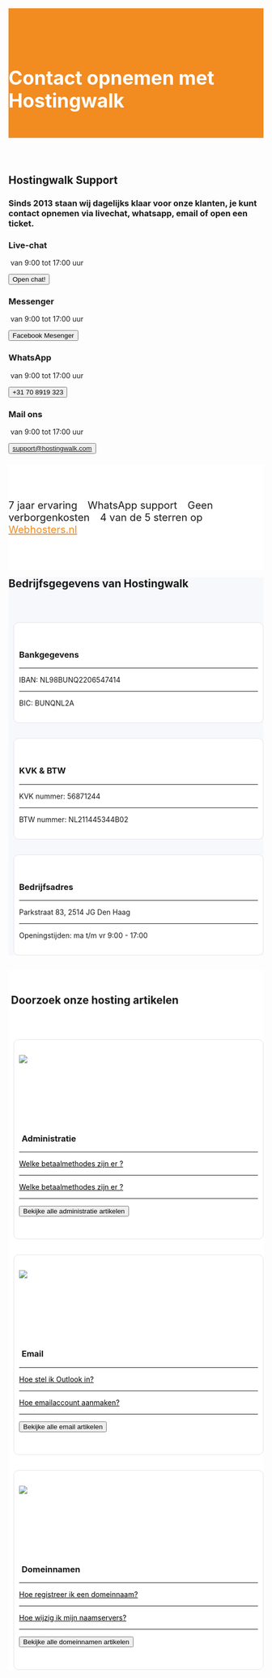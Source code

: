 
<div class="container-fluid text-center" style="
    padding-top: 2.9rem;
    padding-bottom: 0.3rem;
    background-color: #f28b20;
"> 
<div class="container-fluidj" style="margin-bottom: 1.3rem;margin-top: 1.0rem;"><h1 style="display: inline-block;font-size: 2.35rem;color: white;">
<i class="fal fa-question-circle" style="color: white;"></i> Contact opnemen met Hostingwalk
</h1>


</div>
</div>

<div class="container text-center" style="
    padding: 1.5rem 0rem;
    margin-bottom: -1rem;
">
<br>




<div style="margin-bottom: 20px;" class="row">
  <div> </div>
    <div style="margin-top: 30px;" class="col-sm-12">
      <h2 style="/*! font-family: Melbourne,sans-serif; */">Hostingwalk Support</h2>
<h3>Sinds 2013 staan wij dagelijks klaar voor onze klanten, je kunt contact opnemen via livechat, whatsapp, email of open een ticket.
</h3>
  </div>
  
</div>


<div class="card-deck">

<div class="card">  <div class="card-body"> 
 <i style="margin-left: 0px;color: #3b5998;font-size: 35px;" class="fal fa-comments white-text"></i>
<h3>Live-chat</h3>
<p style="margin-top: 0;">  <i style="font-size: 16px;" class="fal fa-clock white-text"></i>&nbsp;van 9:00 tot 17:00 uur</p>
<a href="#" onclick="if (!window.__cfRLUnblockHandlers) return false; if (!window.__cfRLUnblockHandlers) return false; tidioChatApi.open()">
<button class="btn btn-md btn-outline-inloggen my-2 my-lg-0" type="submit">Open chat!</button>
    </a>
  </div>


</div>

<div class="card">  <div class="card-body"> 
<i style="margin-left: 0px;color: #3b5998;font-size: 35px;" class="fab fa-facebook white-text"></i>
<h3>Messenger</h3>
<p style="margin-top: 0;">  <i style="font-size: 16px;" class="fal fa-clock white-text"></i>&nbsp;van 9:00 tot 17:00 uur</p>
<button class="btn btn-md btn-outline-inloggen my-2 my-lg-0" type="submit">Facebook Mesenger</button>
  </div>

</div>   

<div class="card">  <div class="card-body"> 
<i style="margin-left: 0px;color:#25D366;font-size: 35px;" class="fab fa-whatsapp white-text"></i>
<h3>WhatsApp</h3>
<p style="margin-top: 0;">  <i style="font-size: 16px;" class="fal fa-clock white-text"></i>&nbsp;van 9:00 tot 17:00 uur</p>
<a alt="whatsapp" title="contact via whatsapp" href="https://api.whatsapp.com/send?phone=31708919323"> <button class="btn btn-md btn-outline-inloggen my-2 my-lg-0" type="submit">+31 70 8919 323</button> </a>
  </div>

</div>

<div class="card">  <div class="card-body"> 
<i style="margin-left: 0px;color: #55acee;font-size: 35px;" class="fal fa-envelope white-text"></i>
<h3>Mail ons</h3>
<p style="margin-top: 0;">  <i style="font-size: 16px;" class="fal fa-clock white-text"></i>&nbsp;van 9:00 tot 17:00 uur</p>


<a alt="mail" title="contact via mail" href="mailto:support@hostingwalk.com"> <button class="btn btn-md btn-outline-inloggen my-2 my-lg-0" type="submit">support@hostingwalk.com</button> </a>
  </div>

</div>

</div>
</div>


<div class="container text-center" style="
    background-color: white !important;
    padding: 1.5rem 0rem;
    margin-bottom: -1rem;
"> 
<div class="container-fluid" style="padding: 1.2rem 0rem;">

<p style="display: inline-block;; padding-top: .3125rem;; padding-bottom: .3125rem;margin-right: 1rem;font-size: 1.25rem;;">
<i class="fas fa-check" style="color: #ff9500;font-size: 20px;"></i> 7 jaar ervaring <i class="fas fa-check" style="color: #ff9500;font-size: 20px;margin-left: 15px;"></i>  WhatsApp support   <i class="fas fa-check" style="color: #ff9500;font-size: 20px;margin-left: 15px;"></i> Geen verborgenkosten   <i class="fas fa-check" style="color: #ff9500;font-size: 20px;margin-left: 15px;"></i>
4 van de 5 sterren op <a href="http://www.webhosters.nl/webhosting-providers/hostingwalk/" target="_blank" style="color: #f28b20;">Webhosters.nl</a>
</p>

</div>
</div>



<div class="jumbotron text-center" style="background-color: #f7f8fc !important;">

<div class="container">
<h2 class="">Bedrijfsgegevens van Hostingwalk</h2>
<br>
  <!--Grid column-->
<div class="row">

<div class="col-md-4">
<div class="partnerbox-part text-center" style="margin-left: 10px;">
<div class="info">
 <div class="icon icon-red"> <i class="fa fa-euro-sign"></i> </div>
  <div clas="description">
   <h3>Bankgegevens
</h3>
  <div class="body">
<hr>

<i style="font-size: 14px;" class="fal fa-money-check"></i> IBAN: NL98BUNQ2206547414
<hr>
<i style="font-size: 14px;" class="fal fa-money-check"></i> BIC: BUNQNL2A
      </div>
 </div>  </div>
 
      
 
</div>  </div>

 <div class="col-md-4">
<div class="partnerbox-part text-center" style="margin-left: 10px;">
<div class="info">
 <div class="icon icon-orange">  <i class="fa fa-briefcase"></i>   </div>
  <div clas="description">
   <h3>KVK &amp; BTW</h3>
  <div class="body">
<hr>

<i style="font-size: 14px;" class="fal fa-building"></i> KVK nummer: 56871244  
<hr>
 <i style="font-size: 14px;" class="fal fa-building"></i> BTW nummer: NL211445344B02
</div>
 </div>  </div>
 
      
 
</div>  </div>

 <div class="col-md-4">
<div class="partnerbox-part text-center" style="margin-left: 10px;">
<div class="info">
 <div class="icon icon-black"> <i class="fa fa-map"></i> </div>
  <div clas="description">
   <h3> Bedrijfsadres</h3>
  <div class="body">
<hr>

<i style="font-size: 14px;" class="fal fa-map"></i> Parkstraat 83, 2514 JG Den Haag

<hr>
<i style="font-size: 14px;" class="fal fa-clock"></i> Openingstijden: ma t/m vr 9:00 - 17:00
      </div>
 </div>  </div>
 
      
 
</div>  </div>

</div>



<!--Grid column-->

</div>

</div>



<div class="jumbotron text-center" style="background-color: white;">
<div class="container text-center" style="max-width: 1000px;">
<br>

<h2><i class="fal fa-question" style="font-size: 34px;font-weight: 100;"></i>&nbsp;Doorzoek onze hosting artikelen</h2><br>
    
    
<div class="row">

<div class="col-lg-4 col-md-4 col-sm-4 col-xs-12"> 
<div class="partnerbox-part text-center" style="margin-left: 10px;">
<img src="https://i.imgur.com/N0N88Pb.png" style="max-width: 250px;min-height: 140px;max-height: 140px;">
 <br>
    <h3 style="margin-top: 15px;margin-left: 5px;">Administratie</h3>  
 <div class="body">
<hr>

<a href="#" style="color: black;"> <i style="font-size: 14px;" class="fal fa-file-alt"></i> Welke betaalmethodes zijn er ? </a>
<hr>
<a href="#" style="color: black;"> <i style="font-size: 14px;" class="fal fa-file-alt"></i> Welke betaalmethodes zijn er ? </a>
<hr>

<a href="https://my.hostingwalk.com"> <button class="btn btn-outline-inloggen my-2 my-sm-0" type="submit">Bekijke alle administratie artikelen</button> </a>
      </div>
</div>  </div>

<div class="col-lg-4 col-md-4 col-sm-4 col-xs-12"> 
<div class="partnerbox-part text-center" style="margin-left: 10px;">
<img src="https://old.hostingwalk.com/user/pages/09.docs/undraw_emails_6uqr.png" style="max-width: 250px;min-height: 140px;max-height: 140px;">
 <br>
    <h3 style="margin-top: 15px;margin-left: 5px;">Email</h3>  
 <div class="body">
<hr>

<a href="#" style="color: black;"> <i style="font-size: 14px;" class="fal fa-file-alt"></i> Hoe stel ik Outlook in? </a>
<hr>
<a href="#" style="color: black;"> <i style="font-size: 14px;" class="fal fa-file-alt"></i> Hoe emailaccount aanmaken? </a>
<hr>

<a href="https://my.hostingwalk.com"> <button class="btn btn-outline-inloggen my-2 my-sm-0" type="submit">Bekijke alle email artikelen</button> </a>
      </div>
</div>  </div>

<div class="col-lg-4 col-md-4 col-sm-4 col-xs-12"> 
<div class="partnerbox-part text-center" style="margin-left: 10px;">
<img src="https://old.hostingwalk.com/user/pages/09.docs/fsYjHAl.png" style="max-width: 250px;min-height: 140px;max-height: 140px;">
 <br>
    <h3 style="margin-top: 15px;margin-left: 5px;">Domeinnamen</h3>  
 <div class="body">
<hr>

<a href="#" style="color: black;"> <i style="font-size: 14px;" class="fal fa-file-alt"></i> Hoe registreer ik een domeinnaam? </a>
<hr>
<a href="#" style="color: black;"> <i style="font-size: 14px;" class="fal fa-file-alt"></i> Hoe wijzig ik mijn naamservers? </a>
<hr>

<a href="https://my.hostingwalk.com"> <button class="btn btn-outline-inloggen my-2 my-sm-0" type="submit">Bekijke alle domeinnamen artikelen</button> </a>
      </div>
</div>  </div>

</div>
</div></div>



    
<style>
    .box{
    padding:60px 0px;
}

.box-part{
    background:#FFF;
    border-radius:10px;
    padding:60px 10px;
    margin:30px 0px;
}

.box-part{
background-color: #f7f8fc !important;
}

.box-part .fa , 
.box-part .title , 
.box-part .text ,
.box-part a{
    -webkit-transition: all 1s ease-out;
    -moz-transition: all 1s ease-out;
    -o-transition: all 1s ease-out;
    transition: all 1s ease-out;
}

.partnerbox{
}

.partnerbox-part{
    background:#FFF;
    border-radius:10px;
    padding:30px 10px;
    margin:30px 0px;
}

.partnerbox-part{
border-top-width: 1px;
border-right-width: 1px;
border-bottom-width: 1px;
border-left-width: 1px;
border-top-style: solid;
border-right-style: solid;
border-bottom-style: solid;
border-left-style: solid;
border-color: rgb(229, 229, 234);
}

.partnerbox-part .fa , 
.partnerbox-part .title , 
.partnerbox-part .text ,
.partnerbox-part a{
    -webkit-transition: all 1s ease-out;
    -moz-transition: all 1s ease-out;
    -o-transition: all 1s ease-out;
    transition: all 1s ease-out;
}
</style>